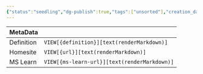 ```yaml
---
{"status":"seedling","dg-publish":true,"tags":["unsorted"],"creation_date":"2024-05-04 17:42","definition":"undefined","ms-learn-url":"undefined","url":"undefined","permalink":"/unsorted/azure-compute-and-container-deployment/","dgPassFrontmatter":true}
---
```



| MetaData   |                                              |
| ---------- | -------------------------------------------- |
| Definition | `VIEW[{definition}][text(renderMarkdown)]`   |
| Homesite   | `VIEW[{url}][text(renderMarkdown)]`          |
| MS Learn   | `VIEW[{ms-learn-url}][text(renderMarkdown)]` |
